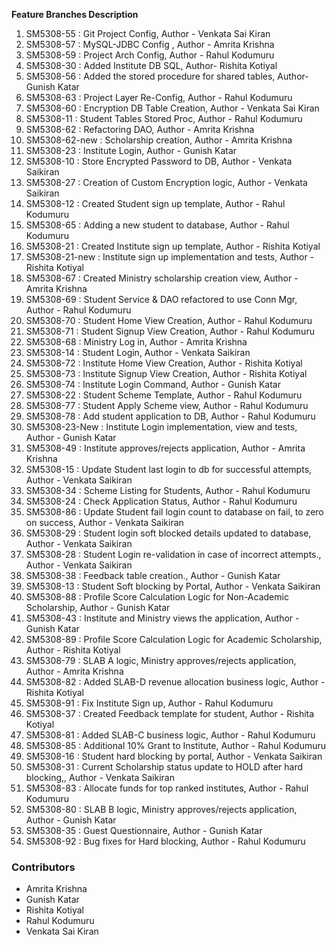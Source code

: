 **Feature Branches Description**
<ol>
    <li> SM5308-55 : Git Project Config, Author - Venkata Sai Kiran</li>
    <li> SM5308-57 : MySQL-JDBC Config , Author - Amrita Krishna</li>
    <li> SM5308-59 : Project Arch Config, Author - Rahul Kodumuru </li>
    <li> SM5308-30 : Added Institute DB SQL, Author- Rishita Kotiyal </li>
    <li> SM5308-56 : Added the stored procedure for shared tables, Author- Gunish Katar</li>
    <li> SM5308-63 : Project Layer Re-Config, Author - Rahul Kodumuru</li>
    <li> SM5308-60 : Encryption DB Table Creation, Author - Venkata Sai Kiran</li>
    <li> SM5308-11 : Student Tables Stored Proc, Author - Rahul Kodumuru</li>
    <li> SM5308-62 : Refactoring DAO, Author - Amrita Krishna</li>
    <li> SM5308-62-new : Scholarship creation, Author - Amrita Krishna</li>
    <li> SM5308-23 : Institute Login, Author - Gunish Katar</li>
    <li> SM5308-10 : Store Encrypted Password to DB, Author - Venkata Saikiran</li>
    <li> SM5308-27 : Creation of Custom Encryption logic, Author - Venkata Saikiran</li>
    <li> SM5308-12 : Created Student sign up template, Author - Rahul Kodumuru</li>
    <li> SM5308-65 : Adding a new student to database, Author - Rahul Kodumuru</li>
    <li> SM5308-21 : Created Institute sign up template, Author - Rishita Kotiyal</li>
    <li> SM5308-21-new : Institute sign up implementation and tests, Author - Rishita Kotiyal</li>
    <li> SM5308-67 : Created Ministry scholarship creation view, Author - Amrita Krishna</li>
    <li> SM5308-69 : Student Service & DAO refactored to use Conn Mgr, Author - Rahul Kodumuru</li>
    <li> SM5308-70 : Student Home View Creation, Author - Rahul Kodumuru</li>
    <li> SM5308-71 : Student Signup View Creation, Author - Rahul Kodumuru</li>
    <li> SM5308-68 : Ministry Log in, Author - Amrita Krishna</li>
    <li> SM5308-14 : Student Login, Author - Venkata Saikiran</li> 
    <li> SM5308-72 : Institute Home View Creation, Author - Rishita Kotiyal</li>
    <li> SM5308-73 : Institute Signup View Creation, Author - Rishita Kotiyal</li>
    <li> SM5308-74 : Institute Login Command, Author - Gunish Katar</li>
    <li> SM5308-22 : Student Scheme Template, Author - Rahul Kodumuru</li>
    <li> SM5308-77 : Student Apply Scheme view, Author - Rahul Kodumuru</li>
    <li> SM5308-78 : Add student application to DB, Author - Rahul Kodumuru</li>
    <li> SM5308-23-New : Institute Login implementation, view and tests, Author - Gunish Katar</li>
    <li> SM5308-49 : Institute approves/rejects application, Author - Amrita Krishna</li>
    <li> SM5308-15 : Update Student last login to db for successful attempts, Author - Venkata Saikiran</li>
    <li> SM5308-34 : Scheme Listing for Students, Author - Rahul Kodumuru</li>
    <li> SM5308-24 : Check Application Status, Author - Rahul Kodumuru</li>
    <li> SM5308-86 : Update Student fail login count to database on fail, to zero on success, Author - Venkata Saikiran</li>
    <li> SM5308-29 : Student login soft blocked details updated to database, Author - Venkata Saikiran</li>
    <li> SM5308-28 : Student Login re-validation in case of incorrect attempts., Author - Venkata Saikiran</li>
    <li> SM5308-38 : Feedback table creation., Author - Gunish Katar</li>
    <li> SM5308-13 : Student Soft blocking by Portal, Author - Venkata Saikiran </li>
    <li> SM5308-88 : Profile Score Calculation Logic for Non-Academic Scholarship, Author - Gunish Katar </li>
    <li> SM5308-43 : Institute and Ministry views the application, Author - Gunish Katar </li>
    <li> SM5308-89 : Profile Score Calculation Logic for Academic Scholarship, Author - Rishita Kotiyal </li>
    <li> SM5308-79 : SLAB A logic, Ministry approves/rejects application, Author - Amrita Krishna</li>
    <li> SM5308-82 : Added SLAB-D revenue allocation business logic, Author - Rishita Kotiyal </li>
    <li> SM5308-91 : Fix Institute Sign up, Author - Rahul Kodumuru</li>
    <li> SM5308-37 : Created Feedback template for student, Author - Rishita Kotiyal </li>
    <li> SM5308-81 : Added SLAB-C business logic, Author - Rahul Kodumuru</li>
    <li> SM5308-85 : Additional 10% Grant to Institute, Author - Rahul Kodumuru</li>
    <li> SM5308-16 : Student hard blocking by portal, Author - Venkata Saikiran </li>
    <li> SM5308-31 : Current Scholarship status update to HOLD after hard blocking,, Author - Venkata Saikiran</li>
    <li> SM5308-83 : Allocate funds for top ranked institutes, Author - Rahul Kodumuru </li>
    <li> SM5308-80 : SLAB B logic, Ministry approves/rejects application, Author - Gunish Katar</li>
    <li> SM5308-35 : Guest Questionnaire, Author - Gunish Katar</li>
    <li> SM5308-92 : Bug fixes for Hard blocking, Author - Rahul Kodumuru</li>
</ol>

<h3>Contributors</h3>
<ul>
    <li>Amrita Krishna</li>
    <li>Gunish Katar</li>
    <li>Rishita Kotiyal</li>
    <li>Rahul Kodumuru</li>
    <li>Venkata Sai Kiran</li>
</ul>
